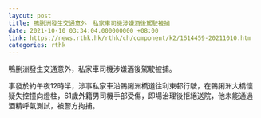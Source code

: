 ```yaml
---
layout: post
title: 鴨脷洲發生交通意外　私家車司機涉嫌酒後駕駛被捕
date: 2021-10-10 03:34:04.000000000 +08:00
link: https://news.rthk.hk/rthk/ch/component/k2/1614459-20211010.htm
categories: rthk
---
```


鴨脷洲發生交通意外，私家車司機涉嫌酒後駕駛被捕。

事發於約午夜12時半，涉事私家車沿鴨脷洲橋道往利東邨行駛，在鴨脷洲大橋懷疑失控撞向燈柱，61歲外籍男司機手部受傷，即場治理後拒絕送院，他未能通過酒精呼氣測試，被警方拘捕。

